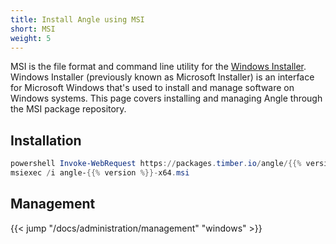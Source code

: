 ```yaml
---
title: Install Angle using MSI
short: MSI
weight: 5
---
```


MSI is the file format and command line utility for the [Windows Installer][installer]. Windows Installer (previously known as Microsoft Installer) is an interface for Microsoft Windows that's used to install and manage software on Windows systems. This page covers installing and managing Angle through the MSI package repository.

## Installation

```powershell
powershell Invoke-WebRequest https://packages.timber.io/angle/{{% version %}}/angle-x64.msi -OutFile angle-{{% version %}}-x64.msi
msiexec /i angle-{{% version %}}-x64.msi
```

## Management

{{< jump "/docs/administration/management" "windows" >}}

[installer]: https://en.wikipedia.org/wiki/Windows_Installer
